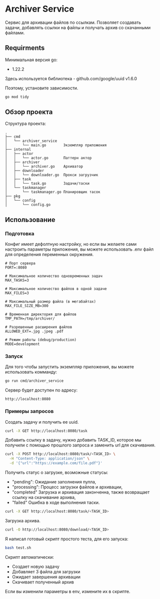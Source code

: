 # Archiver Service

Сервис для архивации файлов по ссылкам. Позволяет создавать задачи, 
добавлять ссылки на файлы и получать архив со скачанными файлами.

## Requirments

Минимальная версия go:
- 1.22.2

Здесь используется библиотека - github.com/google/uuid v1.6.0

Поэтому, установите  зависимости.

```sh
go mod tidy
```

## Обзор проекта

Структура проекта:
```
.
├── cmd
│   └── archiver_service
│       └── main.go        Экземпляр приложения
├── internal
│   ├── actor
│   │   └── actor.go       Паттерн актор
│   ├── archiver
│   │   └── archiver.go    Архиватор
│   ├── downloader
│   │   └── downloader.go  Прокси загрузчик
│   ├── task
│   │   └── task.go        Задачи/таски
│   └── taskmanager
│       └── taskmanager.go Планировщик тасок
├── pkg
│   └── config
│       └── config.go
```
## Использование

### Подготовка

Конфиг имеет дефолтную настройку, 
но если вы желаете сами настроить параметры приложения,
вы можете использовать .env файл для определения переменных окружения.

```.env
# Порт сервера
PORT=:8080

# Максимальное количество одновременных задач
MAX_TASKS=3

# Максимальное количество файлов в одной задаче
MAX_FILES=3

# Максимальный размер файла (в мегабайтах)
MAX_FILE_SIZE_MB=300

# Временная директория для файлов
TMP_PATH=/tmp/archiver/

# Разрешенные расширения файлов
ALLOWED_EXT=.jpg .jpeg .pdf

# Режим работы (debug/production)
MODE=development
```

### Запуск

Для того чтобы запустить экземпляр приложения, вы можете использовать комманду:
```sh
go run cmd/archiver_service
```

Сервер будет доступен по адресу:
```
http://localhost:8080
```

### Примеры запросов

Создать задачу и получить ее uuid.
```sh
curl -X GET http://localhost:8080/task
```

Добавить ссылку в задачу,
нужно добавить TASK_ID, которое мы получили с помощью прошлого запроса и заменить url для скачивания. 
```sh
curl -X POST http://localhost:8080/task/<TASK_ID> \
  -H "Content-Type: application/json" \
  -d '{"url":"https://example.com/file.pdf"}'
```

Получить статус о загрузке,
возможные статусы:
- "pending": Ожидание заполнения пулла,
- "processing": Процесс загрузки файлов и архивации,
- "completed" Загрузка и архивация законченна, 
также возвращает ссылку на скачивание архива,
- "failed" Ошибка в ходе выполнения таски.
```sh
curl -X GET http://localhost:8080/task/<TASK_ID>
```

Загрузка архива.
```sh
curl -O http://localhost:8080/download/<TASK_ID>
```

Я написал готовый скрипт простого теста,
для его запуска:
```sh
bash test.sh
```
Скрипт автоматически: 
- Создает новую задачу
- Добавляет 3 файла для загрузки
- Ожидает завершения архивации
- Скачивает полученный архив
     

Если вы изменили параметры в env, измените их в скрипте.

